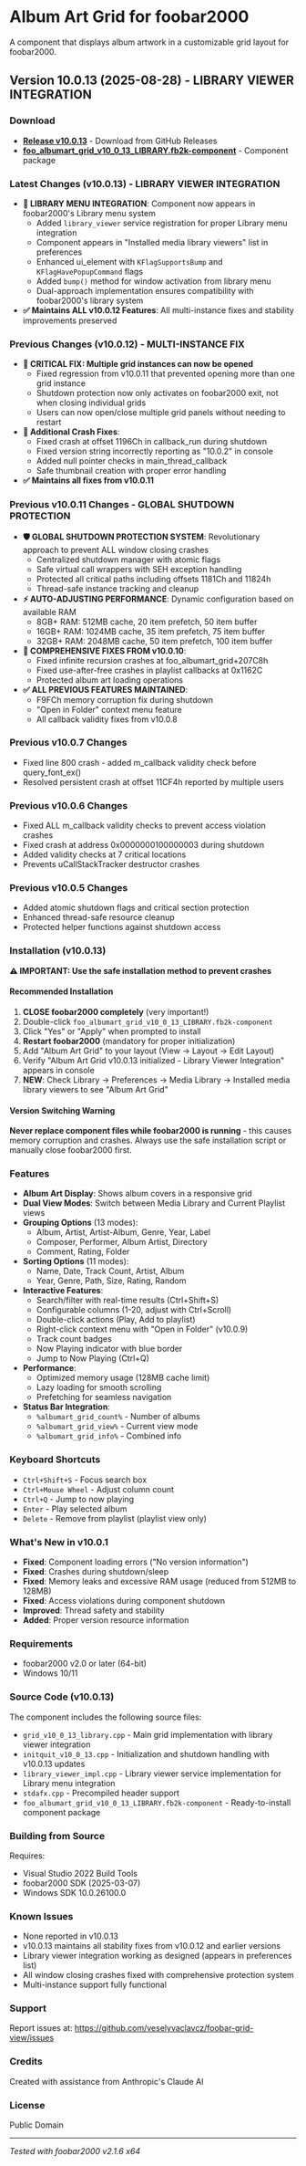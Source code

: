 # Album Art Grid for foobar2000

A component that displays album artwork in a customizable grid layout for foobar2000.

## Version 10.0.13 (2025-08-28) - LIBRARY VIEWER INTEGRATION

### Download
- **[Release v10.0.13](https://github.com/veselyvaclavcz/foobar-grid-view/releases/latest)** - Download from GitHub Releases
- **[foo_albumart_grid_v10_0_13_LIBRARY.fb2k-component](foo_albumart_grid_v10_0_13_LIBRARY.fb2k-component)** - Component package

### Latest Changes (v10.0.13) - LIBRARY VIEWER INTEGRATION
- **🔧 LIBRARY MENU INTEGRATION**: Component now appears in foobar2000's Library menu system
  - Added `library_viewer` service registration for proper Library menu integration
  - Component appears in "Installed media library viewers" list in preferences
  - Enhanced ui_element with `KFlagSupportsBump` and `KFlagHavePopupCommand` flags
  - Added `bump()` method for window activation from library menu
  - Dual-approach implementation ensures compatibility with foobar2000's library system
- **✅ Maintains ALL v10.0.12 Features**: All multi-instance fixes and stability improvements preserved

### Previous Changes (v10.0.12) - MULTI-INSTANCE FIX
- **🔧 CRITICAL FIX: Multiple grid instances can now be opened**
  - Fixed regression from v10.0.11 that prevented opening more than one grid instance
  - Shutdown protection now only activates on foobar2000 exit, not when closing individual grids
  - Users can now open/close multiple grid panels without needing to restart
- **🐛 Additional Crash Fixes**:
  - Fixed crash at offset 1196Ch in callback_run during shutdown
  - Fixed version string incorrectly reporting as "10.0.2" in console
  - Added null pointer checks in main_thread_callback
  - Safe thumbnail creation with proper error handling
- **✅ Maintains all fixes from v10.0.11**

### Previous v10.0.11 Changes - GLOBAL SHUTDOWN PROTECTION
- **🛡️ GLOBAL SHUTDOWN PROTECTION SYSTEM**: Revolutionary approach to prevent ALL window closing crashes
  - Centralized shutdown manager with atomic flags
  - Safe virtual call wrappers with SEH exception handling
  - Protected all critical paths including offsets 1181Ch and 11824h
  - Thread-safe instance tracking and cleanup
- **⚡ AUTO-ADJUSTING PERFORMANCE**: Dynamic configuration based on available RAM
  - 8GB+ RAM: 512MB cache, 20 item prefetch, 50 item buffer
  - 16GB+ RAM: 1024MB cache, 35 item prefetch, 75 item buffer
  - 32GB+ RAM: 2048MB cache, 50 item prefetch, 100 item buffer
- **🔧 COMPREHENSIVE FIXES FROM v10.0.10**:
  - Fixed infinite recursion crashes at foo_albumart_grid+207C8h
  - Fixed use-after-free crashes in playlist callbacks at 0x1162C
  - Protected album art loading operations
- **✅ ALL PREVIOUS FEATURES MAINTAINED**:
  - F9FCh memory corruption fix during shutdown
  - "Open in Folder" context menu feature
  - All callback validity fixes from v10.0.8

### Previous v10.0.7 Changes
- Fixed line 800 crash - added m_callback validity check before query_font_ex()
- Resolved persistent crash at offset 11CF4h reported by multiple users

### Previous v10.0.6 Changes
- Fixed ALL m_callback validity checks to prevent access violation crashes
- Fixed crash at address 0x0000000100000003 during shutdown
- Added validity checks at 7 critical locations
- Prevents uCallStackTracker destructor crashes

### Previous v10.0.5 Changes
- Added atomic shutdown flags and critical section protection
- Enhanced thread-safe resource cleanup
- Protected helper functions against shutdown access

### Installation (v10.0.13)
**⚠️ IMPORTANT: Use the safe installation method to prevent crashes**

#### Recommended Installation
1. **CLOSE foobar2000 completely** (very important!)
2. Double-click `foo_albumart_grid_v10_0_13_LIBRARY.fb2k-component` 
3. Click "Yes" or "Apply" when prompted to install
4. **Restart foobar2000** (mandatory for proper initialization)
5. Add "Album Art Grid" to your layout (View → Layout → Edit Layout)
6. Verify "Album Art Grid v10.0.13 initialized - Library Viewer Integration" appears in console
7. **NEW**: Check Library → Preferences → Media Library → Installed media library viewers to see "Album Art Grid"

#### Version Switching Warning
**Never replace component files while foobar2000 is running** - this causes memory corruption and crashes. Always use the safe installation script or manually close foobar2000 first.

### Features
- **Album Art Display**: Shows album covers in a responsive grid
- **Dual View Modes**: Switch between Media Library and Current Playlist views
- **Grouping Options** (13 modes):
  - Album, Artist, Artist-Album, Genre, Year, Label
  - Composer, Performer, Album Artist, Directory
  - Comment, Rating, Folder
- **Sorting Options** (11 modes):
  - Name, Date, Track Count, Artist, Album
  - Year, Genre, Path, Size, Rating, Random
- **Interactive Features**:
  - Search/filter with real-time results (Ctrl+Shift+S)
  - Configurable columns (1-20, adjust with Ctrl+Scroll)
  - Double-click actions (Play, Add to playlist)
  - Right-click context menu with "Open in Folder" (v10.0.9)
  - Track count badges
  - Now Playing indicator with blue border
  - Jump to Now Playing (Ctrl+Q)
- **Performance**:
  - Optimized memory usage (128MB cache limit)
  - Lazy loading for smooth scrolling
  - Prefetching for seamless navigation
- **Status Bar Integration**:
  - `%albumart_grid_count%` - Number of albums
  - `%albumart_grid_view%` - Current view mode
  - `%albumart_grid_info%` - Combined info

### Keyboard Shortcuts
- `Ctrl+Shift+S` - Focus search box
- `Ctrl+Mouse Wheel` - Adjust column count
- `Ctrl+Q` - Jump to now playing
- `Enter` - Play selected album
- `Delete` - Remove from playlist (playlist view only)

### What's New in v10.0.1
- **Fixed**: Component loading errors ("No version information")
- **Fixed**: Crashes during shutdown/sleep
- **Fixed**: Memory leaks and excessive RAM usage (reduced from 512MB to 128MB)
- **Fixed**: Access violations during component shutdown
- **Improved**: Thread safety and stability
- **Added**: Proper version resource information

### Requirements
- foobar2000 v2.0 or later (64-bit)
- Windows 10/11

### Source Code (v10.0.13)
The component includes the following source files:
- `grid_v10_0_13_library.cpp` - Main grid implementation with library viewer integration
- `initquit_v10_0_13.cpp` - Initialization and shutdown handling with v10.0.13 updates
- `library_viewer_impl.cpp` - Library viewer service implementation for Library menu integration
- `stdafx.cpp` - Precompiled header support
- `foo_albumart_grid_v10_0_13_LIBRARY.fb2k-component` - Ready-to-install component package

### Building from Source
Requires:
- Visual Studio 2022 Build Tools
- foobar2000 SDK (2025-03-07)
- Windows SDK 10.0.26100.0

### Known Issues  
- None reported in v10.0.13
- v10.0.13 maintains all stability fixes from v10.0.12 and earlier versions
- Library viewer integration working as designed (appears in preferences list)
- All window closing crashes fixed with comprehensive protection system
- Multi-instance support fully functional

### Support
Report issues at: https://github.com/veselyvaclavcz/foobar-grid-view/issues

### Credits
Created with assistance from Anthropic's Claude AI

### License
Public Domain

---
*Tested with foobar2000 v2.1.6 x64*
